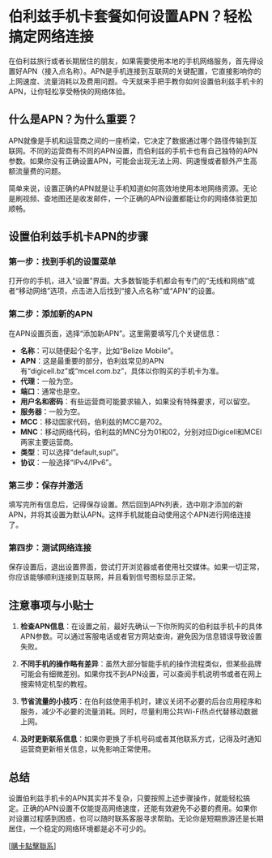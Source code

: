 # 伯利兹手机卡套餐如何设置APN？轻松搞定网络连接

在伯利兹旅行或者长期居住的朋友，如果需要使用本地的手机网络服务，首先得设置好APN（接入点名称）。APN是手机连接到互联网的关键配置，它直接影响你的上网速度、流量消耗以及费用问题。今天就来手把手教你如何设置伯利兹手机卡的APN，让你轻松享受畅快的网络体验。

## 什么是APN？为什么重要？

APN就像是手机和运营商之间的一座桥梁，它决定了数据通过哪个路径传输到互联网。不同的运营商有不同的APN设置，而伯利兹的手机卡也有自己独特的APN参数。如果你没有正确设置APN，可能会出现无法上网、网速慢或者额外产生高额流量费的问题。

简单来说，设置正确的APN就是让手机知道如何高效地使用本地网络资源。无论是刷视频、查地图还是收发邮件，一个正确的APN设置都能让你的网络体验更加顺畅。

## 设置伯利兹手机卡APN的步骤

### 第一步：找到手机的设置菜单
打开你的手机，进入“设置”界面。大多数智能手机都会有专门的“无线和网络”或者“移动网络”选项，点击进入后找到“接入点名称”或“APN”的设置。

### 第二步：添加新的APN
在APN设置页面，选择“添加新APN”。这里需要填写几个关键信息：

- **名称**：可以随便起个名字，比如“Belize Mobile”。
- **APN**：这是最重要的部分，伯利兹常见的APN有“digicell.bz”或“mcel.com.bz”，具体以你购买的手机卡为准。
- **代理**：一般为空。
- **端口**：通常也是空。
- **用户名和密码**：有些运营商可能要求输入，如果没有特殊要求，可以留空。
- **服务器**：一般为空。
- **MCC**：移动国家代码，伯利兹的MCC是702。
- **MNC**：移动网络代码，伯利兹的MNC分为01和02，分别对应Digicell和MCEl两家主要运营商。
- **类型**：可以选择“default,supl”。
- **协议**：一般选择“IPv4/IPv6”。

### 第三步：保存并激活
填写完所有信息后，记得保存设置。然后回到APN列表，选中刚才添加的新APN，并将其设置为默认APN。这样手机就能自动使用这个APN进行网络连接了。

### 第四步：测试网络连接
保存设置后，退出设置界面，尝试打开浏览器或者使用社交媒体。如果一切正常，你应该能够顺利连接到互联网，并且看到信号图标显示正常。

## 注意事项与小贴士

1. **检查APN信息**：在设置之前，最好先确认一下你所购买的伯利兹手机卡的具体APN参数。可以通过客服电话或者官方网站查询，避免因为信息错误导致设置失败。
   
2. **不同手机的操作略有差异**：虽然大部分智能手机的操作流程类似，但某些品牌可能会有细微差别。如果你找不到APN设置，可以查阅手机说明书或者在网上搜索特定机型的教程。

3. **节省流量的小技巧**：在伯利兹使用手机时，建议关闭不必要的后台应用程序和服务，减少不必要的流量消耗。同时，尽量利用公共Wi-Fi热点代替移动数据上网。

4. **及时更新联系信息**：如果你更换了手机号码或者其他联系方式，记得及时通知运营商更新相关信息，以免影响正常使用。

## 总结

设置伯利兹手机卡的APN其实并不复杂，只要按照上述步骤操作，就能轻松搞定。正确的APN设置不仅能提高网络速度，还能有效避免不必要的费用。如果你对设置过程感到困惑，也可以随时联系客服寻求帮助。无论你是短期旅游还是长期居住，一个稳定的网络环境都是必不可少的。

[[購卡點擊聯系](https://t.me/s/esim1088)]